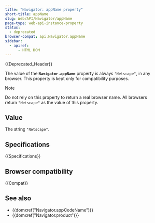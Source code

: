 ```yaml
---
title: "Navigator: appName property"
short-title: appName
slug: Web/API/Navigator/appName
page-type: web-api-instance-property
status:
  - deprecated
browser-compat: api.Navigator.appName
sidebar:
  - apiref:
      - HTML DOM
---
```


{{Deprecated_Header}}

The value of the **`Navigator.appName`** property is always
`"Netscape"`, in any browser. This property is kept only for compatibility
purposes.

> [!NOTE]
> Do not rely on this property to return a real browser name. All browsers return `"Netscape"` as the value of this property.

## Value

The string `"Netscape"`.

## Specifications

{{Specifications}}

## Browser compatibility

{{Compat}}

## See also

- {{domxref("Navigator.appCodeName")}}
- {{domxref("Navigator.product")}}
